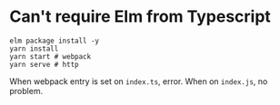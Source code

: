 # Can't require Elm from Typescript

```
elm package install -y
yarn install
yarn start # webpack
yarn serve # http
```

When webpack entry is set on `index.ts`, error. When on `index.js`, no problem.
